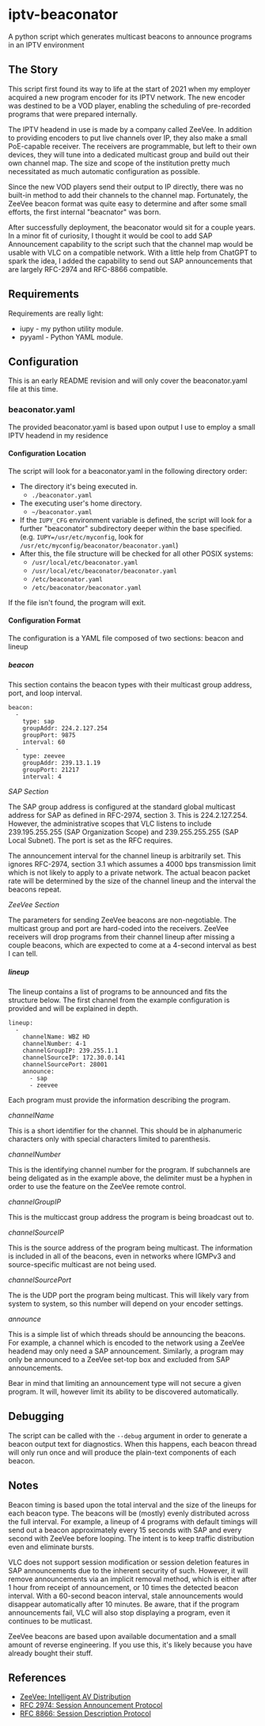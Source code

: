 # iptv-beaconator
A python script which generates multicast beacons to announce programs in an IPTV environment

## The Story

This script first found its way to life at the start of 2021 when my employer acquired a new program encoder for its IPTV network.  The new encoder was destined to be a VOD player, enabling the scheduling of pre-recorded programs that were prepared internally.

The IPTV headend in use is made by a company called ZeeVee.  In addition to providing encoders to put live channels over IP, they also make a small PoE-capable receiver.  The receivers are programmable, but left to their own devices, they will tune into a dedicated multicast group and build out their own channel map.  The size and scope of the institution pretty much necessitated as much automatic configuration as possible.

Since the new VOD players send their output to IP directly, there was no built-in method to add their channels to the channel map.  Fortunately, the ZeeVee beacon format was quite easy to determine and after some small efforts, the first internal "beacnator" was born.

After successfully deployment, the beaconator would sit for a couple years.  In a minor fit of curiosity, I thought it would be cool to add SAP Announcement capability to the script such that the channel map would be usable with VLC on a compatible network.  With a little help from ChatGPT to spark the idea, I added the capability to send out SAP announcements that are largely RFC-2974 and RFC-8866 compatible.

## Requirements

Requirements are really light:
* iupy - my python utility module.
* pyyaml - Python YAML module.

## Configuration

This is an early README revision and will only cover the beaconator.yaml file at this time.

### beaconator.yaml

The provided beaconator.yaml is based upon output I use to employ a small IPTV headend in my residence 

#### Configuration Location

The script will look for a beaconator.yaml in the following directory order:
* The directory it's being executed in.
  * `./beaconator.yaml`
* The executing user's home directory.
  * `~/beaconator.yaml`
* If the `IUPY_CFG` environment variable is defined, the script will look for a further "beaconator" subdirectory deeper within the base specified.  (e.g. `IUPY=/usr/etc/myconfig`, look for `/usr/etc/myconfig/beaconator/beaconator.yaml`)
* After this, the file structure will be checked for all other POSIX systems:
  * `/usr/local/etc/beaconator.yaml`
  * `/usr/local/etc/beaconator/beaconator.yaml`
  * `/etc/beaconator.yaml`
  * `/etc/beaconator/beaconator.yaml`

If the file isn't found, the program will exit.

#### Configuration Format

The configuration is a YAML file composed of two sections: beacon and lineup

##### beacon

This section contains the beacon types with their multicast group address, port, and loop interval.

```
beacon:
  -
    type: sap
    groupAddr: 224.2.127.254
    groupPort: 9875
    interval: 60
  -
    type: zeevee
    groupAddr: 239.13.1.19
    groupPort: 21217
    interval: 4
```

_SAP Section_

The SAP group address is configured at the standard global multicast address for SAP as defined in RFC-2974, section 3.  This is 224.2.127.254.  However, the administrative scopes that VLC listens to include 239.195.255.255 (SAP Organization Scope) and 239.255.255.255 (SAP Local Subnet).  The port is set as the RFC requires.

The announcement interval for the channel lineup is arbitrarily set.  This ignores RFC-2974, section 3.1 which assumes a 4000 bps transmission limit which is not likely to apply to a private network.  The actual beacon packet rate will be determined by the size of the channel lineup and the interval the beacons repeat.

_ZeeVee Section_

The parameters for sending ZeeVee beacons are non-negotiable.  The multicast group and port are hard-coded into the receivers.  ZeeVee receivers will drop programs from their channel lineup after missing a couple beacons, which are expected to come at a 4-second interval as best I can tell.

##### lineup

The lineup contains a list of programs to be announced and fits the structure below.  The first channel from the example configuration is provided and will be explained in depth.

```
lineup:
  -
    channelName: WBZ HD
    channelNumber: 4-1
    channelGroupIP: 239.255.1.1
    channelSourceIP: 172.30.0.141
    channelSourcePort: 28001
    announce:
      - sap
      - zeevee
```

Each program must provide the information describing the program.

_channelName_

This is a short identifier for the channel.  This should be in alphanumeric characters only with special characters limited to parenthesis.

_channelNumber_

This is the identifying channel number for the program.  If subchannels are being deligated as in the example above, the delimiter must be a hyphen in order to use the feature on the ZeeVee remote control.

_channelGroupIP_

This is the multiccast group address the program is being broadcast out to.

_channelSourceIP_

This is the source address of the program being multicast.  The information is included in all of the beacons, even in networks where IGMPv3 and source-specific multicast are not being used.

_channelSourcePort_

The is the UDP port the program being multicast.  This will likely vary from system to system, so this number will depend on your encoder settings.

_announce_

This is a simple list of which threads should be announcing the beacons.  For example, a channel which is encoded to the network using a ZeeVee headend may only need a SAP announcement.  Similarly, a program may only be announced to a ZeeVee set-top box and excluded from SAP announcements.

Bear in mind that limiting an announcement type will not secure a given program.  It will, however limit its ability to be discovered automatically.

## Debugging

The script can be called with the `--debug` argument in order to generate a beacon output text for diagnostics.  When this happens, each beacon thread will only run once and will produce the plain-text components of each beacon.

## Notes

Beacon timing is based upon the total interval and the size of the lineups for each beacon type.  The beacons will be (mostly) evenly distributed across the full interval.  For example, a lineup of 4 programs with default timings will send out a beacon approximately every 15 seconds with SAP and every second with ZeeVee before looping.  The intent is to keep traffic distribution even and eliminate bursts.

VLC does not support session modification or session deletion features in SAP announcements due to the inherent security of such.  However, it will remove announcements via an implicit removal method, which is either after 1 hour from receipt of announcement, or 10 times the detected beacon interval.  With a 60-second beacon interval, stale announcements would disappear automatically after 10 minutes.  Be aware, that if the program announcements fail, VLC will also stop displaying a program, even it continues to be mutlicast.

ZeeVee beacons are based upon available documentation and a small amount of reverse engineering.  If you use this, it's likely because you have already bought their stuff.

## References

* [ZeeVee: Intelligent AV Distribution](9https://www.zeevee.com/)
* [RFC 2974: Session Announcement Protocol](https://www.rfc-editor.org/rfc/rfc2974)
* [RFC 8866: Session Description Protocol](https://www.rfc-editor.org/rfc/rfc8866)